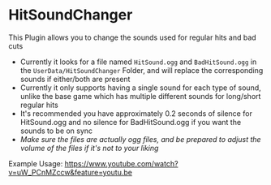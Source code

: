 # HitSoundChanger
This Plugin allows you to change the sounds used for regular hits and bad cuts
- Currently it looks for a file named `HitSound.ogg` and `BadHitSound.ogg` in the `UserData/HitSoundChanger` Folder, and will replace the corresponding sounds if either/both are present
- Currently it only supports having a single sound for each type of sound, unlike the base game which has multiple different sounds for long/short regular hits
- It's recommended you have approximately 0.2 seconds of silence for HitSound.ogg and no silence for BadHitSound.ogg if you want the sounds to be on sync
- *Make sure the files are actually ogg files, and be prepared to adjust the volume of the files if it's not to your liking*

Example Usage: https://www.youtube.com/watch?v=uW_PCnMZccw&feature=youtu.be

